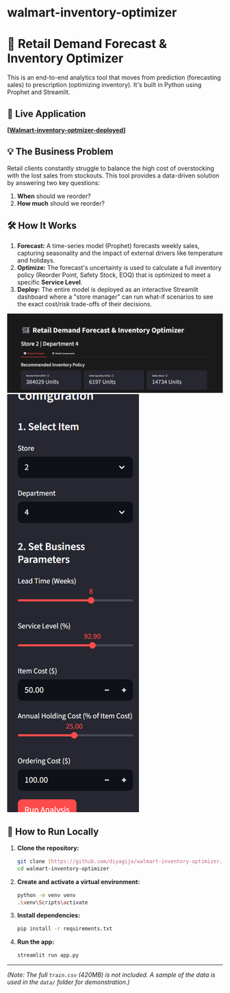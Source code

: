# walmart-inventory-optimizer
# 🛒 Retail Demand Forecast & Inventory Optimizer

This is an end-to-end analytics tool that moves from prediction (forecasting sales) to prescription (optimizing inventory). It's built in Python using Prophet and Streamlit.

## 🚀 Live Application

**[[Walmart-inventory-optmizer-deployed](https://walmart-inventory-optimizer-fnfe3twwjatvyuasbw4r7y.streamlit.app/)]**

## 💡 The Business Problem

Retail clients constantly struggle to balance the high cost of overstocking with the lost sales from stockouts. This tool provides a data-driven solution by answering two key questions:
1.  **When** should we reorder?
2.  **How much** should we reorder?

## 🛠️ How It Works

1.  **Forecast:** A time-series model (Prophet) forecasts weekly sales, capturing seasonality and the impact of external drivers like temperature and holidays.
2.  **Optimize:** The forecast's uncertainty is used to calculate a full inventory policy (Reorder Point, Safety Stock, EOQ) that is optimized to meet a specific **Service Level**.
3.  **Deploy:** The entire model is deployed as an interactive Streamlit dashboard where a "store manager" can run what-if scenarios to see the exact cost/risk trade-offs of their decisions.

![Dashboard Screenshot 1](dashboard_main.png)
![Dashboard Screenshot 2](d2.png)

## 🔧 How to Run Locally

1.  **Clone the repository:**
    ```bash
    git clone [https://github.com/diyagijo/walmart-inventory-optimizer.git](https://github.com/diyagijo/walmart-inventory-optimizer.git)
    cd walmart-inventory-optimizer
    ```
2.  **Create and activate a virtual environment:**
    ```bash
    python -m venv venv
    .\venv\Scripts\activate
    ```
3.  **Install dependencies:**
    ```bash
    pip install -r requirements.txt
    ```
4.  **Run the app:**
    ```bash
    streamlit run app.py
    ```

---
*(Note: The full `train.csv` (420MB) is not included. A sample of the data is used in the `data/` folder for demonstration.)*


    
